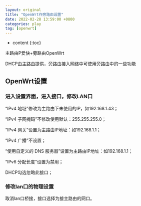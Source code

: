 ```yaml
---
layout: original
title: "OpenWrt作旁路由设置"
date: 2022-02-28 13:59:00 +0800 
categories: play
tag: [openwrt]
---
```

* content
{:toc}

主路由P爱快+旁路由OpenWrt

DHCP由主路由提供，旁路由接入网络中可使用旁路由中的一些功能  

<!-- more -->
## OpenWrt设置  
### 进入设置界面，进入‍‍接口‍‍，修改LAN口  
“IPv4 地址”修改为主路由下未使用的IP，如192.168.1.43；

“IPv4 子网掩码”不修改使用默认：255.255.255.0；

“IPv4 网关”设置为主路由IP地址：如192.168.1.1；

“IPv4 广播”不设置；

“使用自定义的 DNS 服务器”设置为主路由IP地址：如192.168.1.1；

“IPv6 分配长度”设置为禁用；





<!-- TOC -->
DHCP勾选忽略此接口； 
### 修改lan口的物理设置  
取消lan口桥接，接口选择为接主路由的网口。
